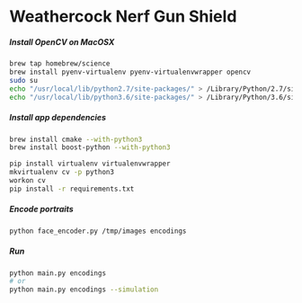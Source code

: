 # Weathercock Nerf Gun Shield


##### Install OpenCV on MacOSX

```sh
brew tap homebrew/science
brew install pyenv-virtualenv pyenv-virtualenvwrapper opencv
sudo su
echo "/usr/local/lib/python2.7/site-packages/" > /Library/Python/2.7/site-packages/opencv.pth
echo "/usr/local/lib/python3.6/site-packages/" > /Library/Python/3.6/site-packages/opencv.pth
```


##### Install app dependencies

```sh
brew install cmake --with-python3
brew install boost-python --with-python3

pip install virtualenv virtualenvwrapper
mkvirtualenv cv -p python3
workon cv
pip install -r requirements.txt
```


##### Encode portraits

```sh
python face_encoder.py /tmp/images encodings
```


##### Run

```sh
python main.py encodings
# or
python main.py encodings --simulation
```
